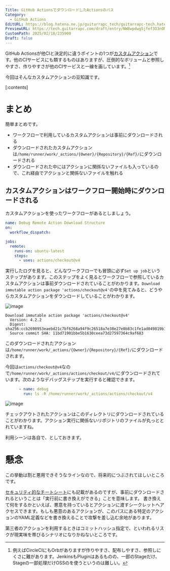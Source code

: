 ```yaml
---
Title: GitHub ActionsでダウンロードしたActionsのパス
Category:
  - GitHub Actions
EditURL: https://blog.hatena.ne.jp/guitarrapc_tech/guitarrapc-tech.hatenablog.com/atom/entry/6802418398329959249
PreviewURL: https://tech.guitarrapc.com/draft/entry/NW8wpdwg5jfef3O3nONNy2FumJM
CustomPath: 2025/02/18/235900
Draft: false
---
```


GitHub Actionsが他CIと決定的に違うポイントの1つが[カスタムアクション](https://docs.github.com/ja/actions/sharing-automations/creating-actions/about-custom-actions)です。他のCIサービスにも類するものはありますが、圧倒的なボリュームと参照しやすさ、作りやすさが他のCIサービスと一線を画しています。[^1]

今回はそんなカスタムアクションの豆知識です。

[:contents]

# まとめ

簡単まとめです。

* ワークフローで利用しているカスタムアクションは事前にダウンロードされる
* ダウンロードされたカスタムアクションは`/home/runner/work/_actions/{Owner}/{Repository}/{Ref}/`にダウンロードされる
* ダウンロードされた中にはアクションに関係ないファイルも入っているので、これ経由でアクションと関係ないファイルを触れる

## カスタムアクションはワークフロー開始時にダウンロードされる

カスタムアクションを使ったワークフローがあるとしましょう。

```yaml
name: Debug Remote Action Download Structure
on:
  workflow_dispatch:

jobs:
  remote:
    runs-on: ubuntu-latest
    steps:
      - uses: actions/checkout@v4
```

実行したログを見ると、どんなワークフローでも冒頭に必ず`Set up job`というステップがあります。このステップをよく見るとワークフローで参照しているカスタムアクションは事前ダウンロードされていることがわかります。`Download immutable action package 'actions/checkout@v4'`の中を見てみると、どうやらカスタムアクションをダウンロードしていることがわかります。

![image](https://github.com/user-attachments/assets/6362aa72-94b4-4bea-9b56-7ac726a790ca)

```
Download immutable action package 'actions/checkout@v4'
  Version: 4.2.2
  Digest: sha256:ccb2698953eaebd21c7bf6268a94f9c26518a7e38e27e0b83c1fe1ad049819b1
  Source commit SHA: 11bd71901bbe5b1630ceea73d27597364c9af683
```

このダウンロードされたアクションは`/home/runner/work/_actions/{Owner}/{Repository}/{Ref}/`にダウンロードされます。

今回は`actions/checkout@v4`なので`/home/runner/work/_actions/actions/checkout/v4/`にダウンロードされています。次のようなデバッグステップを実行すると確認できます。

```yaml
      - name: debug
        run: ls -R /home/runner/work/_actions/actions/checkout/v4
```

![image](https://github.com/user-attachments/assets/93e633ab-06fa-42df-95c0-94380e088b43)

チェックアウトされたアクションはこのディレクトリにダウンロードされていることがわかります。アクション実行に関係ないリポジトリのファイルが丸っととれていますね。

利用シーンは各自で、としておきます。

# 懸念

この挙動は割と悪用できそうなラインなので、将来的につぶされてほしいところです。

[セキュリティ的なチートシート](https://0xn3va.gitbook.io/cheat-sheets/ci-cd/github/actions)にも記載があるのですが、事前にダウンロードされるということは「実行前に書き換えができる」ことを意味します。
書き換えて何をするかといえば、悪意を持っているとアクションに渡すシークレットへアクセスできます。もしも悪意のあるアクションが、このパスにある特定のアクションのYAML定義などを書き換えることで攻撃を差し込む余地があります。

第三者のアクションを利用するときはコミットハッシュ指定で、といわれるリスクが現実味を帯びるシナリオになりかねないところです。


[^1]: 例えばCircleCIにもOrbがありますが作りやすさ、配布しやすさ、参照しにくさに難があります。JenkinsもPluginはあるものの、一部のStageだけ、Stageの一部処理だけOSSのを使うというのは難しい。

